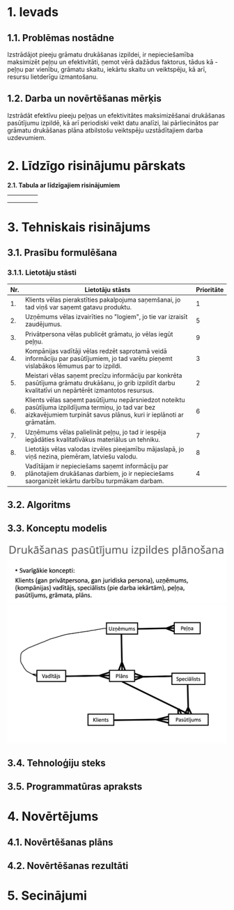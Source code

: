 # 1. Ievads
## 1.1. Problēmas nostādne
Izstrādājot pieeju grāmatu drukāšanas izpildei, ir nepieciešamība maksimizēt peļņu un efektivitāti, ņemot vērā dažādus faktorus, tādus kā - peļņu par vienību, grāmatu skaitu, iekārtu skaitu un veiktspēju, kā arī, resursu lietderīgu izmantošanu.
## 1.2. Darba un novērtēšanas mērķis
Izstrādāt efektīvu pieeju peļņas un efektivitātes maksimizēšanai drukāšanas pasūtījumu izpildē, kā arī periodiski veikt datu analīzi, lai pārliecinātos par grāmatu drukāšanas plāna atbilstošu veiktspēju uzstādītajiem darba uzdevumiem.
# 2. Līdzīgo risinājumu pārskats
**2.1. Tabula ar līdzīgajiem risinājumiem**

|   |   |   |   |   |
|---|---|---|---|---|
|   |   |   |   |   |
|   |   |   |   |   |
|   |   |   |   |   |

# 3. Tehniskais risinājums
## 3.1. Prasību formulēšana
### 3.1.1. Lietotāju stāsti
|Nr.|Lietotāju stāsts|Prioritāte|
|--|--|--|
|1.|Klients vēlas pierakstīties pakalpojuma saņemšanai, jo tad viņš var saņemt gatavu produktu.|1|
|2.|Uzņēmums vēlas izvairīties no "logiem", jo tie var izraisīt zaudējumus.|5|
|3.|Privātpersona vēlas publicēt grāmatu, jo vēlas iegūt peļņu.|9|
|4.|Kompānijas vadītāji vēlas redzēt saprotamā veidā informāciju par pasūtījumiem, jo tad varētu pieņemt vislabākos lēmumus par to izpildi.|3|
|5.|Meistari vēlas saņemt precīzu informāciju par konkrēta pasūtījuma grāmatu drukāšanu, jo grib izpildīt darbu kvalitatīvi un nepārtērēt izmantotos resursus.|2|
|6.|Klients vēlas saņemt pasūtījumu nepārsniedzot noteiktu pasūtījuma izpildījuma termiņu, jo tad var bez aizkavējumiem turpināt savus plānus, kuri ir ieplānoti ar grāmatām.|6|
|7.|Uzņēmums vēlas palielināt peļņu, jo tad ir iespēja iegādāties kvalitatīvākus materiālus un tehniku.|7|
|8.|Lietotājs vēlas valodas izvēles pieejamību mājaslapā, jo viņš nezina, piemēram, latviešu valodu.|8|
|9.|Vadītājam ir nepieciešams saņemt informāciju par plānotajiem drukāšanas darbiem, jo ir nepieciešams saorganizēt iekārtu darbību turpmākam darbam.|4|
## 3.2. Algoritms

## 3.3. Konceptu modelis
![svarigakie_koncepti](/images_doc/attels1.png)
![konceptu_modelis](/images_doc/attels2.png)

## 3.4. Tehnoloģiju steks
## 3.5. Programmatūras apraksts

# 4. Novērtējums
## 4.1. Novērtēšanas plāns
## 4.2. Novērtēšanas rezultāti

# 5. Secinājumi
